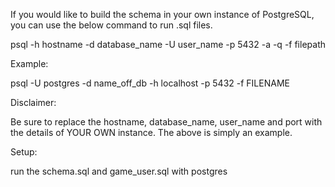 
If you would like to build the schema in your own instance of PostgreSQL, you can use the below command to run .sql files.

psql -h hostname -d database_name -U user_name -p 5432 -a -q -f filepath

Example:

psql -U postgres -d name_off_db -h localhost  -p 5432 -f FILENAME

Disclaimer: 

Be sure to replace the hostname, database_name, user_name and port with the details of YOUR OWN instance. The above is simply an example.

Setup:

run the schema.sql and game_user.sql with postgres